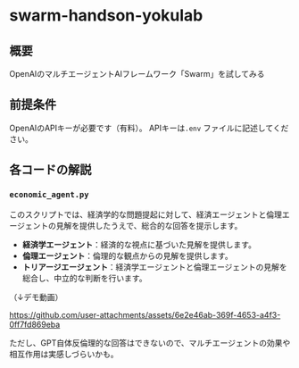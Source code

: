 # swarm-handson-yokulab

## 概要
OpenAIのマルチエージェントAIフレームワーク「Swarm」を試してみる

## 前提条件
OpenAIのAPIキーが必要です（有料）。
APIキーは`.env` ファイルに記述してください。

## 各コードの解説

### `economic_agent.py`
このスクリプトでは、経済学的な問題提起に対して、経済エージェントと倫理エージェントの見解を提供したうえで、総合的な回答を提示します。
- **経済学エージェント**：経済的な視点に基づいた見解を提供します。
- **倫理エージェント**：倫理的な観点からの見解を提供します。
- **トリアージエージェント**：経済学エージェントと倫理エージェントの見解を総合し、中立的な判断を行います。

（↓デモ動画）

https://github.com/user-attachments/assets/6e2e46ab-369f-4653-a4f3-0ff7fd869eba

ただし、GPT自体反倫理的な回答はできないので、マルチエージェントの効果や相互作用は実感しづらいかも。
